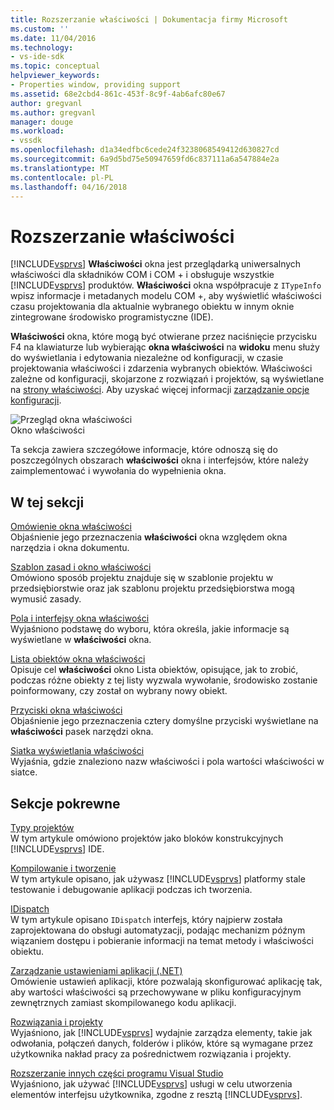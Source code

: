 ```yaml
---
title: Rozszerzanie właściwości | Dokumentacja firmy Microsoft
ms.custom: ''
ms.date: 11/04/2016
ms.technology:
- vs-ide-sdk
ms.topic: conceptual
helpviewer_keywords:
- Properties window, providing support
ms.assetid: 68e2cbd4-861c-453f-8c9f-4ab6afc80e67
author: gregvanl
ms.author: gregvanl
manager: douge
ms.workload:
- vssdk
ms.openlocfilehash: d1a34edfbc6cede24f3238068549412d630827cd
ms.sourcegitcommit: 6a9d5bd75e50947659fd6c837111a6a547884e2a
ms.translationtype: MT
ms.contentlocale: pl-PL
ms.lasthandoff: 04/16/2018
---
```

# <a name="extending-properties"></a>Rozszerzanie właściwości
[!INCLUDE[vsprvs](../../code-quality/includes/vsprvs_md.md)] **Właściwości** okna jest przeglądarką uniwersalnych właściwości dla składników COM i COM + i obsługuje wszystkie [!INCLUDE[vsprvs](../../code-quality/includes/vsprvs_md.md)] produktów. **Właściwości** okna współpracuje z `ITypeInfo` wpisz informacje i metadanych modelu COM +, aby wyświetlić właściwości czasu projektowania dla aktualnie wybranego obiektu w innym oknie zintegrowane środowisko programistyczne (IDE).  
  
 **Właściwości** okna, które mogą być otwierane przez naciśnięcie przycisku F4 na klawiaturze lub wybierając **okna właściwości** na **widoku** menu służy do wyświetlania i edytowania niezależne od konfiguracji, w czasie projektowania właściwości i zdarzenia wybranych obiektów. Właściwości zależne od konfiguracji, skojarzone z rozwiązań i projektów, są wyświetlane na [strony właściwości](../../extensibility/internals/property-pages.md). Aby uzyskać więcej informacji [zarządzanie opcje konfiguracji](../../extensibility/internals/managing-configuration-options.md).  
  
 ![Przegląd okna właściwości](../../extensibility/internals/media/vspropertieswindow.png "vsPropertiesWindow")  
Okno właściwości  
  
 Ta sekcja zawiera szczegółowe informacje, które odnoszą się do poszczególnych obszarach **właściwości** okna i interfejsów, które należy zaimplementować i wywołania do wypełnienia okna.  
  
## <a name="in-this-section"></a>W tej sekcji  
 [Omówienie okna właściwości](../../extensibility/internals/properties-window-overview.md)  
 Objaśnienie jego przeznaczenia **właściwości** okna względem okna narzędzia i okna dokumentu.  
  
 [Szablon zasad i okno właściwości](../../extensibility/internals/template-policy-and-the-properties-window.md)  
 Omówiono sposób projektu znajduje się w szablonie projektu w przedsiębiorstwie oraz jak szablonu projektu przedsiębiorstwa mogą wymusić zasady.  
  
 [Pola i interfejsy okna właściwości](../../extensibility/internals/properties-window-fields-and-interfaces.md)  
 Wyjaśniono podstawę do wyboru, która określa, jakie informacje są wyświetlane w **właściwości** okna.  
  
 [Lista obiektów okna właściwości](../../extensibility/internals/properties-window-object-list.md)  
 Opisuje cel **właściwości** okno Lista obiektów, opisujące, jak to zrobić, podczas różne obiekty z tej listy wyzwala wywołanie, środowisko zostanie poinformowany, czy został on wybrany nowy obiekt.  
  
 [Przyciski okna właściwości](../../extensibility/internals/properties-window-buttons.md)  
 Objaśnienie jego przeznaczenia cztery domyślne przyciski wyświetlane na **właściwości** pasek narzędzi okna.  
  
 [Siatka wyświetlania właściwości](../../extensibility/internals/properties-display-grid.md)  
 Wyjaśnia, gdzie znaleziono nazw właściwości i pola wartości właściwości w siatce.  
  
## <a name="related-sections"></a>Sekcje pokrewne  
 [Typy projektów](../../extensibility/internals/project-types.md)  
 W tym artykule omówiono projektów jako bloków konstrukcyjnych [!INCLUDE[vsprvs](../../code-quality/includes/vsprvs_md.md)] IDE.  
  
 [Kompilowanie i tworzenie](../../ide/compiling-and-building-in-visual-studio.md)  
 W tym artykule opisano, jak używasz [!INCLUDE[vsprvs](../../code-quality/includes/vsprvs_md.md)] platformy stale testowanie i debugowanie aplikacji podczas ich tworzenia.  
  
 [IDispatch](https://msdn.microsoft.com/library/windows/desktop/ms221608.aspx)  
 W tym artykule opisano `IDispatch` interfejs, który najpierw została zaprojektowana do obsługi automatyzacji, podając mechanizm późnym wiązaniem dostępu i pobieranie informacji na temat metody i właściwości obiektu.  
  
 [Zarządzanie ustawieniami aplikacji (.NET)](../../ide/managing-application-settings-dotnet.md)  
 Omówienie ustawień aplikacji, które pozwalają skonfigurować aplikację tak, aby wartości właściwości są przechowywane w pliku konfiguracyjnym zewnętrznych zamiast skompilowanego kodu aplikacji.  
  
 [Rozwiązania i projekty](../../ide/solutions-and-projects-in-visual-studio.md)  
 Wyjaśniono, jak [!INCLUDE[vsprvs](../../code-quality/includes/vsprvs_md.md)] wydajnie zarządza elementy, takie jak odwołania, połączeń danych, folderów i plików, które są wymagane przez użytkownika nakład pracy za pośrednictwem rozwiązania i projekty.  
  
 [Rozszerzanie innych części programu Visual Studio](../../extensibility/extending-other-parts-of-visual-studio.md)  
 Wyjaśniono, jak używać [!INCLUDE[vsprvs](../../code-quality/includes/vsprvs_md.md)] usługi w celu utworzenia elementów interfejsu użytkownika, zgodne z resztą [!INCLUDE[vsprvs](../../code-quality/includes/vsprvs_md.md)].